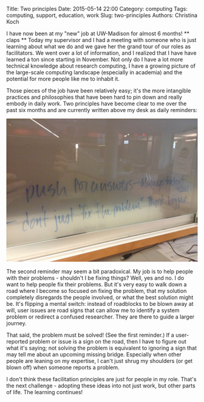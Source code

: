 Title: Two principles
Date: 2015-05-14 22:00
Category: computing
Tags: computing, support, education, work
Slug: two-principles
Authors: Christina Koch

I have now been at my "new" job at UW-Madison for almost 6 months!  ** claps **  Today my supervisor and I had a meeting with someone who is just learning about what we do and we gave her the grand tour of our roles as facilitators.  We went over a lot of information, and I realized that I have have learned a ton since starting in November.  Not only do I have a lot more technical knowledge about research computing, I have a growing picture of the large-scale computing landscape (especially in academia) and the potential for more people like me to inhabit it.  

Those pieces of the job have been relatively easy; it's the more intangible practices and philosophies that have been hard to pin down and really embody in daily work.  Two principles have become clear to me over the past six months and are currently written above my desk as daily reminders: 

![daily reminders](images/lessons.JPG)

The second reminder may seem a bit paradoxical.  My job is to help people with their problems - shouldn't I be fixing things?  Well, yes and no.  I do want to help people fix their problems.  But it's very easy to walk down a road where I become so focused on fixing the problem, that my solution completely disregards the people involved, or what the best solution might be.  It's flipping a mental switch: instead of roadblocks to be blown away at will, user issues are road signs that can allow me to identify a system problem or redirect a confused researcher.  They are there to guide a larger journey.  

That said, the problem must be solved!  (See the first reminder.)  If a user-reported problem or issue is a sign on the road, then I have to figure out what it's saying; not solving the problem is equivalent to ignoring a sign that may tell me about an upcoming missing bridge.  Especially when other people are leaning on my expertise, I can't just shrug my shoulders (or get blown off) when someone reports a problem.  

I don't think these facilitation principles are just for people in my role.  That's the next challenge - adopting these ideas into not just work, but other parts of life.  The learning continues!  
